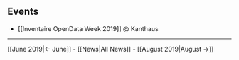 <!-- LANG:EN, title="July 2019"-->



## Events

* [[Inventaire OpenData Week 2019]] @ Kanthaus



<hr>



[[June 2019|← June]] - [[News|All News]] - [[August 2019|August →]]
